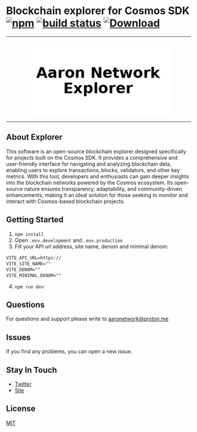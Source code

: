 # Blockchain explorer for Cosmos SDK [![npm](https://img.shields.io/npm/v/vue.svg)](https://www.npmjs.com/package/vue) [![build status](https://github.com/vuejs/core/actions/workflows/ci.yml/badge.svg?branch=main)](https://github.com/vuejs/core/actions/workflows/ci.yml) [![Download](https://img.shields.io/npm/dm/vue)](https://www.npmjs.com/package/vue)

---

<p align="center"><a href="https://explorer.aaronetwork.xyz" target="_blank"><img src="https://raw.githubusercontent.com/aaronetwork/logo/main/aaron_network_explorer_logo.png" width="400" alt="Explorer Logo"></a></p>

---

## About Explorer

This software is an open-source blockchain explorer designed specifically for projects built on the Cosmos SDK. It provides a comprehensive and user-friendly interface for navigating and analyzing blockchain data, enabling users to explore transactions, blocks, validators, and other key metrics. With this tool, developers and enthusiasts can gain deeper insights into the blockchain networks powered by the Cosmos ecosystem. Its open-source nature ensures transparency, adaptability, and community-driven enhancements, making it an ideal solution for those seeking to monitor and interact with Cosmos-based blockchain projects.

## Getting Started

1. `npm install`
2. Open `.env.development` and `.env.production`
3. Fill your API url address, site name, denom and minimal denom:
```text
VITE_API_URL=https://
VITE_SITE_NAME=""
VITE_DENOM=""
VITE_MINIMAL_DENOM=""
```
4. `npm run dev`

## Questions

For questions and support please write to [aaronetwork@proton.me](mailto:aaronetwork@proton.me)

## Issues

If you find any problems, you can open a new issue.

## Stay In Touch

- [Twitter](https://x.com/aaronetwork)
- [Site](https://aaronetwork.xyz)

## License

[MIT](https://opensource.org/licenses/MIT)